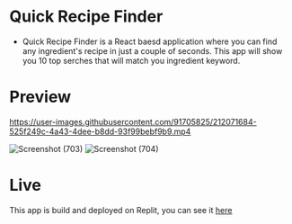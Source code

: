 # Quick Recipe Finder

- Quick Recipe Finder is a React baesd application where you can find any ingredient's recipe in just a couple of seconds. This app will show you 10 top serches that will match you ingredient keyword.

# Preview


https://user-images.githubusercontent.com/91705825/212071684-525f249c-4a43-4dee-b8dd-93f99bebf9b9.mp4

![Screenshot (703)](https://user-images.githubusercontent.com/91705825/212071922-dde18dc1-fbcb-49c8-bca7-069c1da236f7.png)
![Screenshot (704)](https://user-images.githubusercontent.com/91705825/212071935-6479309b-92e5-4df1-b49f-0859152f9641.png)

# Live

This app is build and deployed on Replit, you can see it [here](https://recipeapp.shivamkatare.repl.co/ )
